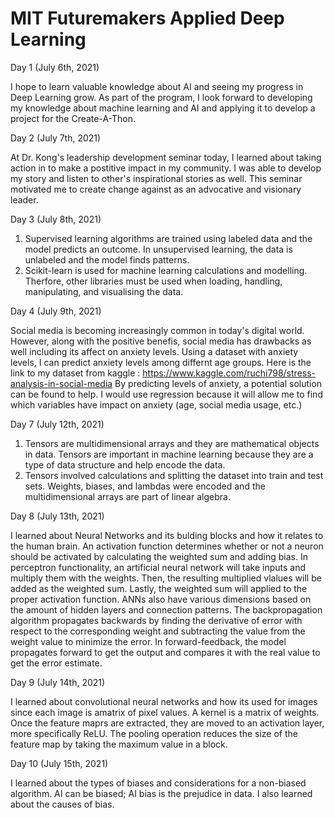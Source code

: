 # MIT Futuremakers Applied Deep Learning

Day 1 (July 6th, 2021) 

I hope to learn valuable knowledge about AI and seeing my progress in Deep Learning grow. As part of the program, I look forward to developing my knowledge about machine learning and AI and applying it to develop a project for the Create-A-Thon.

Day 2 (July 7th, 2021)

At Dr. Kong's leadership development seminar today, I learned about taking action in to make a postitive impact in my community. I was able to develop my story and listen to other's inspirational stories as well. This seminar motivated me to create change against as an advocative and visionary leader. 

Day 3 (July 8th, 2021)

1. Supervised learning algorithms are trained using labeled data and the model predicts an outcome. In unsupervised learning, the data is unlabeled and the model finds patterns. 
2. Scikit-learn is used for machine learning calculations and modelling. Therfore, other libraries must be used when loading, handling, manipulating, and visualising the data.  

Day 4 (July 9th, 2021)

Social media is becoming increasingly common in today's digital world. However, along with the positive benefis, social media has drawbacks as well including its affect on anxiety levels. Using a dataset with anxiety levels, I can predict anxiety levels among differnt age groups. 
Here is the link to my dataset from kaggle : https://www.kaggle.com/ruchi798/stress-analysis-in-social-media
By predicting levels of anxiety, a potential solution can be found to help. I would use regression because it will allow me to find which variables have impact on anxiety (age, social media usage, etc.) 

Day 7 (July 12th, 2021)

1. Tensors are multidimensional arrays and they are mathematical objects in data. Tensors are important in machine learning because they are a type of data structure and help encode the data.  
2. Tensors involved calculations and splitting the dataset into train and test sets. Weights, biases, and lambdas were encoded and the multidimensional arrays are part of linear algebra.

Day 8 (July 13th, 2021)

I learned about Neural Networks and its bulding blocks and how it relates to the human brain. An activation function determines whether or not a neuron should be activated by calculating the weighted sum and adding bias. In perceptron functionality, an artificial neural network will take inputs and multiply them with the weights. Then, the resulting multiplied vlalues will be added as the weighted sum. Lastly, the weighted sum will applied to the proper activation function. ANNs also have various dimensions based on the amount of hidden layers and connection patterns. The backpropagation algorithm propagates backwards by finding the derivative of error with respect to the corresponding weight and  subtracting the value from the weight value to minimize the error. In forward-feedback, the model propagates forward to get the output and compares it with the real value to get the error estimate.

Day 9 (July 14th, 2021)

I learned about convolutional neural networks and how its used for images since each image is amatrix of pixel values. A kernel is a matrix of weights. Once the feature maprs are extracted, they are moved to an activation layer, more specifically ReLU. The pooling operation reduces the size of the feature map by taking the maximum value in a block. 

Day 10 (July 15th, 2021)

I learned about the types of biases and considerations for a non-biased algorithm. AI can be biased; AI bias is the  prejudice in data. I also learned about the causes of bias. 
